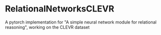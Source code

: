 # RelationalNetworksCLEVR
A pytorch implementation for "A simple neural network module for relational reasoning", working on the CLEVR dataset
